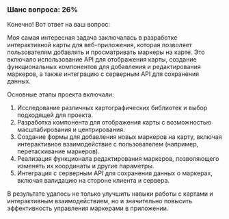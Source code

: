 ### Шанс вопроса: 26%

Конечно! Вот ответ на ваш вопрос:

Моя самая интересная задача заключалась в разработке интерактивной карты для веб-приложения, которая позволяет пользователям добавлять и просматривать маркеры на карте. Это включало использование API для отображения карты, создание функциональных компонентов для добавления и редактирования маркеров, а также интеграцию с серверным API для сохранения данных.

Основные этапы проекта включали:
1. Исследование различных картографических библиотек и выбор подходящей для проекта.
2. Разработка компонента для отображения карты с возможностью масштабирования и центрирования.
3. Создание формы для добавления новых маркеров на карту, включая интерактивное взаимодействие с пользователем (например, перетаскивание маркеров).
4. Реализация функционала редактирования маркеров, позволяющего изменять их координаты и другие параметры.
5. Интеграция с серверным API для сохранения данных о маркерах, включая валидацию на стороне клиента и сервера.

В результате удалось не только улучшить навыки работы с картами и интерактивным взаимодействием, но и значительно повысить эффективность управления маркерами в приложении.